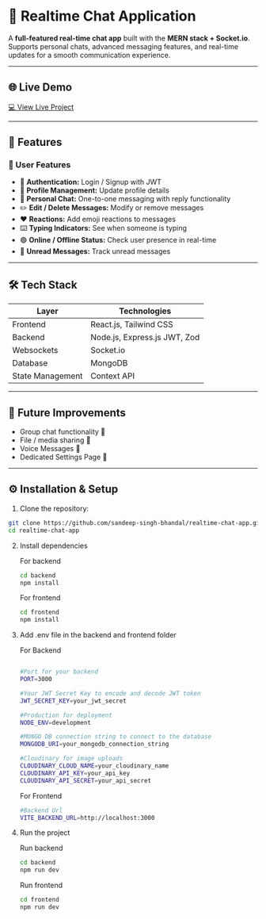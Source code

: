 # 💬 Realtime Chat Application

A **full-featured real-time chat app** built with the **MERN stack + Socket.io**.  
Supports personal chats, advanced messaging features, and real-time updates for a smooth communication experience.

---

## 🌐 Live Demo

[💻 View Live Project](https://real-time-chat-app-pink-tau.vercel.app/)  

---

## 🚀 Features

### 👤 User Features

- 🔐 **Authentication:** Login / Signup with JWT  
- 👤 **Profile Management:** Update profile details  
- 💬 **Personal Chat:** One-to-one messaging with reply functionality  
- ✏️ **Edit / Delete Messages:** Modify or remove messages  
- ❤️ **Reactions:** Add emoji reactions to messages  
- ⌨️ **Typing Indicators:** See when someone is typing  
- 🟢 **Online / Offline Status:** Check user presence in real-time  
- 📩 **Unread Messages:** Track unread messages  

---

## 🛠️ Tech Stack

| Layer      | Technologies           |
| ---------- | -------------------- |
| Frontend   | React.js, Tailwind CSS |
| Backend    | Node.js, Express.js JWT, Zod |
| Websockets | Socket.io |
| Database   | MongoDB               |
| State Management | Context API |

---

## 🔮 Future Improvements

- Group chat functionality 👥  
- File / media sharing 📎  
- Voice Messages 🔔  
- Dedicated Settings Page 🌙  

---

## ⚙️ Installation & Setup

1. Clone the repository:

```bash
git clone https://github.com/sandeep-singh-bhandal/realtime-chat-app.git
cd realtime-chat-app

```

2. Install dependencies

   For backend

   ```bash
   cd backend
   npm install
   ```

   For frontend

   ```bash
   cd frontend
   npm install
   ```

3. Add .env file in the backend and frontend folder

   For Backend

   ```bash
   
   #Port for your backend
   PORT=3000

   #Your JWT Secret Key to encode and decode JWT token
   JWT_SECRET_KEY=your_jwt_secret

   #Production for deployment
   NODE_ENV=development

   #MONGO DB connection string to connect to the database
   MONGODB_URI=your_mongodb_connection_string

   #Cloudinary for image uploads
   CLOUDINARY_CLOUD_NAME=your_cloudinary_name
   CLOUDINARY_API_KEY=your_api_key
   CLOUDINARY_API_SECRET=your_api_secret

   ```

   For Frontend

   ```bash
   #Backend Url
   VITE_BACKEND_URL=http://localhost:3000
   ```

4. Run the project

   Run backend

   ```bash
   cd backend
   npm run dev
   ```

   Run frontend

   ```bash
   cd frontend
   npm run dev
   ```